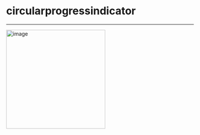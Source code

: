 # circularprogressindicator

----------------------------------------

<img width="266" alt="image" src="https://user-images.githubusercontent.com/39526249/170518969-ec343224-b687-4650-861b-ed8285998453.gif">

